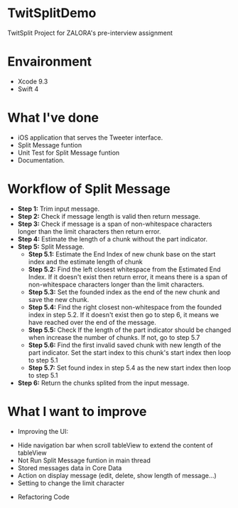 # TwitSplitDemo
TwitSplit Project for ZALORA's pre-interview assignment

# Envaironment
 -  Xcode 9.3
 - Swift 4

# What I've done
 - iOS application that serves the Tweeter interface.
 - Split Message funtion
 - Unit Test for Split Message funtion
 - Documentation.

# Workflow of Split Message

 - **Step 1:** Trim input message.
 - **Step 2:** Check if message length is valid then return message.
 - **Step 3:** Check if message is a span of non-whitespace characters longer than the limit characters then return error.
 - **Step 4:** Estimate the length of a chunk without the part indicator.
 - **Step 5:** Split Message.
    - **Step 5.1:** Estimate the End Index of new chunk base on the start index and the estimate length of chunk
    - **Step 5.2:** Find the left closest whitespace from the Estimated End Index. If it doesn't exist then return error, it means there is a span of non-whitespace characters longer than the limit characters.
    - **Step 5.3:** Set the founded index as the end of the new chunk and save the new chunk.
    - **Step 5.4:** Find the right closest non-whitespace from the founded index in step 5.2. If it doesn't exist then go to step 6, it means we have reached over the end of the message. 
    - **Step 5.5:** Check If the length of the part indicator should be changed when increase the number of chunks. If not, go to step 5.7
    - **Step 5.6:** Find the first invalid saved chunk with new length of the part indicator. Set the start index to this chunk's start index then loop to step 5.1
    - **Step 5.7:** Set found index in step 5.4 as the new start index then loop to step 5.1 
 - **Step 6:** Return the chunks splited from the input message.

# What I want to improve
- Improving the UI:
 + Hide navigation bar when scroll tableView to extend the content of tableView
 + Not Run Split Message funtion in main thread
 + Stored messages data in Core Data
 + Action on display message (edit, delete, show length of message...)
 + Setting to change the limit character
- Refactoring Code
